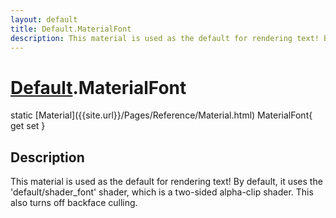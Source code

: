 ```yaml
---
layout: default
title: Default.MaterialFont
description: This material is used as the default for rendering text! By default, it uses the 'default/shader_font' shader, which is a two-sided alpha-clip shader. This also turns off backface culling.
---
```

# [Default]({{site.url}}/Pages/Reference/Default.html).MaterialFont

<div class='signature' markdown='1'>
static [Material]({{site.url}}/Pages/Reference/Material.html) MaterialFont{ get set }
</div>

## Description
This material is used as the default for rendering text!
By default, it uses the 'default/shader_font' shader, which is a
two-sided alpha-clip shader. This also turns off backface culling.

